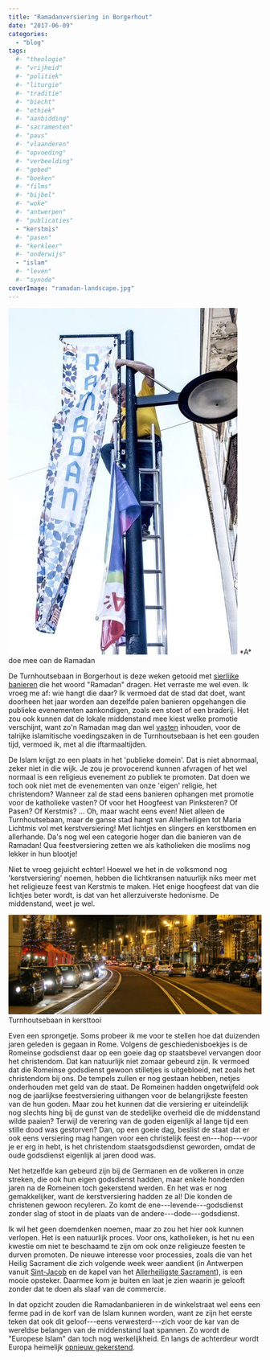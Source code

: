 ```yaml
---
title: "Ramadanversiering in Borgerhout"
date: "2017-06-09"
categories: 
  - "blog"
tags:
  #- "theologie"
  #- "vrijheid"
  #- "politiek"
  #- "liturgie"
  #- "traditie"
  #- "biecht"
  #- "ethiek"
  #- "aanbidding"
  #- "sacramenten"
  #- "paus"
  #- "vlaanderen"
  #- "opvoeding"
  #- "verbeelding"
  #- "gebed"
  #- "boeken"
  #- "films"
  #- "bijbel"
  #- "woke"
  #- "antwerpen"
  #- "publicaties"
  - "kerstmis"
  #- "pasen"
  #- "kerkleer"
  #- "onderwijs"
  - "islam"
  #- "leven"
  #- "synode"
coverImage: "ramadan-landscape.jpg"
---
```


![](images/ramadan.jpg) \*A\* doe mee oan de Ramadan

De Turnhoutsebaan in Borgerhout is deze weken getooid met [sierlijke banieren](http://www.hln.be/regio/nieuws-uit-borgerhout/100-ramadan-vlaggen-op-turnhoutsebaan-a3169009/) die het woord "Ramadan" dragen. Het verraste me wel even. Ik vroeg me af: wie hangt die daar? Ik vermoed dat de stad dat doet, want doorheen het jaar worden aan dezelfde palen banieren opgehangen die publieke evenementen aankondigen, zoals een stoet of een braderij. Het zou ook kunnen dat de lokale middenstand mee kiest welke promotie verschijnt, want zo'n Ramadan mag dan wel [vasten](https://www.trouw.nl/religie-en-filosofie/-ramadan-is-een-een-spiegel-voor-de-christenen-~a6467e10/) inhouden, voor de talrijke islamitische voedingszaken in de Turnhoutsebaan is het een gouden tijd, vermoed ik, met al die iftarmaaltijden.

De Islam krijgt zo een plaats in het 'publieke domein'. Dat is niet abnormaal, zeker niet in die wijk. Je zou je provocerend kunnen afvragen of het wel normaal is een religieus evenement zo publiek te promoten. Dat doen we toch ook niet met de evenementen van onze 'eigen' religie, het christendom? Wanneer zal de stad eens banieren ophangen met promotie voor de katholieke vasten? Of voor het Hoogfeest van Pinksteren? Of Pasen? Of Kerstmis? … Oh, maar wacht eens even! Niet alleen de Turnhoutsebaan, maar de ganse stad hangt van Allerheiligen tot Maria Lichtmis vol met kerstversiering! Met lichtjes en slingers en kerstbomen en allerhande. Da's nog wel een categorie hoger dan die banieren van de Ramadan! Qua feestversiering zetten we als katholieken die moslims nog lekker in hun blootje!

Niet te vroeg gejuicht echter! Hoewel we het in de volksmond nog 'kerstversiering' noemen, hebben die lichtkransen natuurlijk niks meer met het religieuze feest van Kerstmis te maken. Het enige hoogfeest dat van die lichtjes beter wordt, is dat van het allerzuiverste hedonisme. De middenstand, weet je wel.

![](images/kerstversiering.jpg) Turnhoutsebaan in kersttooi

Even een sprongetje. Soms probeer ik me voor te stellen hoe dat duizenden jaren geleden is gegaan in Rome. Volgens de geschiedenisboekjes is de Romeinse godsdienst daar op een goeie dag op staatsbevel vervangen door het christendom. Dat kan natuurlijk niet zomaar gebeurd zijn. Ik vermoed dat die Romeinse godsdienst gewoon stilletjes is uitgebloeid, net zoals het christendom bij ons. De tempels zullen er nog gestaan hebben, netjes onderhouden met geld van de staat. De Romeinen hadden ongetwijfeld ook nog de jaarlijkse feestversiering uithangen voor de belangrijkste feesten van de hun goden. Maar zou het kunnen dat die versiering er uiteindelijk nog slechts hing bij de gunst van de stedelijke overheid die de middenstand wilde paaien? Terwijl de verering van de goden eigenlijk al lange tijd een stille dood was gestorven? Dan, op een goeie dag, beslist de staat dat er ook eens versiering mag hangen voor een christelijk feest en---hop---voor je er erg in hebt, is het christendom staatsgodsdienst geworden, omdat de oude godsdienst eigenlijk al jaren dood was.

Net hetzelfde kan gebeurd zijn bij de Germanen en de volkeren in onze streken, die ook hun eigen godsdienst hadden, maar enkele honderden jaren na de Romeinen toch gekerstend werden. En het was er nog gemakkelijker, want de kerstversiering hadden ze al! Die konden de christenen gewoon recyleren. Zo komt de ene---levende---godsdienst zonder slag of stoot in de plaats van de andere---dode---godsdienst.

Ik wil het geen doemdenken noemen, maar zo zou het hier ook kunnen verlopen. Het is een natuurlijk proces. Voor ons, katholieken, is het nu een kwestie om niet te beschaamd te zijn om ook onze religieuze feesten te durven promoten. De nieuwe interesse voor processies, zoals die van het Heilig Sacrament die zich volgende week weer aandient (in Antwerpen vanuit [Sint-Jacob](http://www.sintjacobantwerpen.be/aankondiging-sacramentsprocessie-2017) en de kapel van het [Allerheiligste Sacrament](http://fsspx.be/sites/sspx/files/pb_17_06_juni_do.pdf)), is een mooie opsteker. Daarmee kom je buiten en laat je zien waarin je gelooft zonder dat te doen als slaaf van de commercie.

In dat opzicht zouden die Ramadanbanieren in de winkelstraat wel eens een ferme pad in de korf van de Islam kunnen worden, want ze zijn het eerste teken dat ook dit geloof---eens verwesterd---zich voor de kar van de wereldse belangen van de middenstand laat spannen. Zo wordt de "Europese Islam" dan toch nog werkelijkheid. En langs de achterdeur wordt Europa heimelijk [opnieuw gekerstend](https://www.trouw.nl/home/europa-wordt-stilaan-opnieuw-gekerstend~a689b458).
